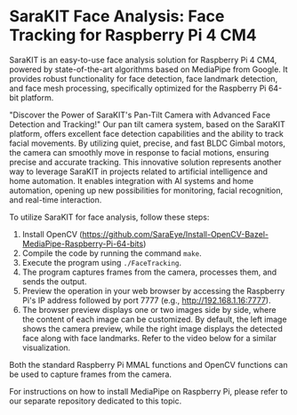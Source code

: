 # SaraKIT Face Analysis: Face Tracking for Raspberry Pi 4 CM4

SaraKIT is an easy-to-use face analysis solution for Raspberry Pi 4 CM4, powered by state-of-the-art algorithms based on MediaPipe from Google. It provides robust functionality for face detection, face landmark detection, and face mesh processing, specifically optimized for the Raspberry Pi 64-bit platform.

"Discover the Power of SaraKIT's Pan-Tilt Camera with Advanced Face Detection and Tracking!" Our pan tilt camera system, based on the SaraKIT platform, offers excellent face detection capabilities and the ability to track facial movements.
By utilizing quiet, precise, and fast BLDC Gimbal motors, the camera can smoothly move in response to facial motions, ensuring precise and accurate tracking. This innovative solution represents another way to leverage SaraKIT in projects related to artificial intelligence and home automation. It enables integration with AI systems and home automation, opening up new possibilities for monitoring, facial recognition, and real-time interaction.


To utilize SaraKIT for face analysis, follow these steps:

1. Install OpenCV (https://github.com/SaraEye/Install-OpenCV-Bazel-MediaPipe-Raspberry-Pi-64-bits)
2. Compile the code by running the command `make`.
3. Execute the program using `./FaceTracking`.
4. The program captures frames from the camera, processes them, and sends the output.
5. Preview the operation in your web browser by accessing the Raspberry Pi's IP address followed by port 7777 (e.g., http://192.168.1.16:7777).
6. The browser preview displays one or two images side by side, where the content of each image can be customized. By default, the left image shows the camera preview, while the right image displays the detected face along with face landmarks. Refer to the video below for a similar visualization.

Both the standard Raspberry Pi MMAL functions and OpenCV functions can be used to capture frames from the camera.

For instructions on how to install MediaPipe on Raspberry Pi, please refer to our separate repository dedicated to this topic.
